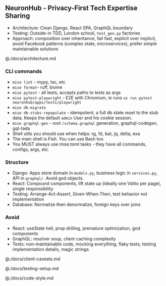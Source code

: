 ## NeuronHub - Privacy-First Tech Expertise Sharing

- Architecture: Clean Django, React SPA, GraphQL boundary
- Testing: Outside-in TDD, London school, `test_gen.py` factories
- Approach: composition over inheritance, fail fast, explicit over implicit, avoid Facebook patterns (complex state, microservices), prefer simple maintainable solutions

@./docs/architecture.md

### CLI commands

- `mise lint` - mypy, tsc, etc
- `mise format`- ruff, biome
- `mise pytest` - all tests, accepts paths to tests as args
- `mise pytest-playwright` - E2E with Chromium, ie runs `uv run pytest neuronhub/apps/tests/playwright`
- `mise db-migrate`
- `mise db-stubs-repopulate` - idempotent, a full db state reset to the stub data. Keeps the default `admin` User and his cookie session.
- `mise graphql-gen` - root `/schema.graphql` generation, graphql-codegen, gql-tada
- Shell utils you should use when helps: rg, fd, bat, jq, delta, exa
- The main shell is Fish. You can use Bash too.
- You MUST always use mise.toml tasks - they have all commands, configs, args, etc.

### Structure

- Django: Apps store domain in `models.py`, business logic in `services.py`, API in `graphql/`. Avoid god objects.
- React: Compound components, lift state up (ideally one Valtio per page), single responsibility  
- Testing: Arrange-Act-Assert, Given-When-Then, test behavior not implementation
- Database: Normalize then denormalize, foreign keys over joins

### Avoid

- React: useState hell, prop drilling, premature optimization, god components
- GraphQL: resolver soup, client caching complexity
- Tests: non-maintainable code, mocking everything, flaky tests, testing implementation details, magic strings

@./docs/client-caveats.md

@./docs/testing-setup.md

@./docs/code-style.md

